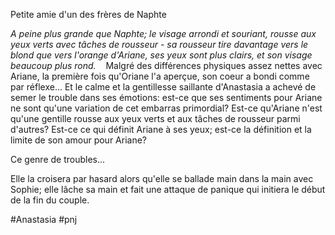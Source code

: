 
Petite amie d'un des frères de Naphte

*A peine plus grande que Naphte; le visage arrondi et souriant, rousse aux yeux verts avec tâches de rousseur - sa rousseur tire davantage vers le blond que vers l'orange d'Ariane, ses yeux sont plus clairs, et son visage beaucoup plus rond.*
 
 Malgré des différences physiques assez nettes avec Ariane, la première fois qu'Oriane l'a aperçue, son coeur a bondi comme par réflexe... Et le calme et la gentillesse saillante d'Anastasia a achevé de semer le trouble dans ses émotions: est-ce que ses sentiments pour Ariane ne sont qu'une variation de cet embarras primordial? Est-ce qu'Ariane n'est qu'une gentille rousse aux yeux verts et aux tâches de rousseur parmi d'autres? Est-ce ce qui définit Ariane à ses yeux; est-ce la définition et la limite de son amour pour Ariane?

Ce genre de troubles...

Elle la croisera par hasard alors qu'elle se ballade main dans la main avec Sophie; elle lâche sa main et fait une attaque de panique qui initiera le début de la fin du couple.

#Anastasia #pnj 